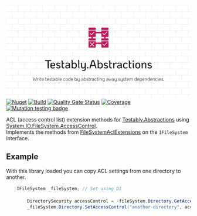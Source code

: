 ![Testably.Abstractions](https://raw.githubusercontent.com/Testably/Testably.Abstractions/main/Docs/Images/social-preview.png)
[![Nuget](https://img.shields.io/nuget/v/Testably.Abstractions.AccessControl)](https://www.nuget.org/packages/Testably.Abstractions.AccessControl)
[![Build](https://github.com/Testably/Testably.Abstractions/actions/workflows/build.yml/badge.svg)](https://github.com/Testably/Testably.Abstractions/actions/workflows/build.yml)
[![Quality Gate Status](https://sonarcloud.io/api/project_badges/measure?project=Testably_Testably.Abstractions&branch=main&metric=alert_status)](https://sonarcloud.io/summary/overall?id=Testably_Testably.Abstractions&branch=main)
[![Coverage](https://sonarcloud.io/api/project_badges/measure?project=Testably_Testably.Abstractions&branch=main&metric=coverage)](https://sonarcloud.io/summary/overall?id=Testably_Testably.Abstractions&branch=main)
[![Mutation testing badge](https://img.shields.io/endpoint?style=flat&url=https%3A%2F%2Fbadge-api.stryker-mutator.io%2Fgithub.com%2FTestably%2FTestably.Abstractions%2Fmain)](https://dashboard.stryker-mutator.io/reports/github.com/Testably/Testably.Abstractions/main)

ACL (access control list) extension methods for [Testably.Abstractions](../README.md) using [System.IO.FileSystem.AccessControl](https://www.nuget.org/packages/System.IO.FileSystem.AccessControl/).  
Implements the methods from [FileSystemAclExtensions](https://learn.microsoft.com/en-us/dotnet/api/system.io.filesystemaclextensions) on the `IFileSystem` interface.

## Example
With this library loaded you can copy ACL settings from one directory to another.
```csharp
    IFileSystem _fileSystem; // Set using DI
		
		DirectorySecurity accessControl = -fileSystem.Directory.GetAccessControl("your-directory");
		_fileSystem.Directory.SetAccessControl("another-directory", accessControl);
```